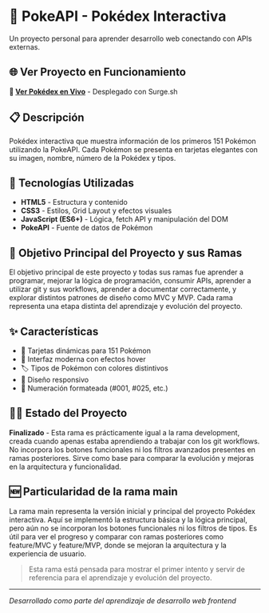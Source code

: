 # 🐾 PokeAPI - Pokédex Interactiva

Un proyecto personal para aprender desarrollo web conectando con APIs externas.

## 🌐 Ver Proyecto en Funcionamiento

**👀 [Ver Pokédex en Vivo](https://brainy-cover.surge.sh)** - Desplegado con Surge.sh

## 📋 Descripción

Pokédex interactiva que muestra información de los primeros 151 Pokémon utilizando la PokeAPI. Cada Pokémon se presenta en tarjetas elegantes con su imagen, nombre, número de la Pokédex y tipos.

## 🚀 Tecnologías Utilizadas

- **HTML5** - Estructura y contenido
- **CSS3** - Estilos, Grid Layout y efectos visuales  
- **JavaScript (ES6+)** - Lógica, fetch API y manipulación del DOM
- **PokeAPI** - Fuente de datos de Pokémon

## 🎯 Objetivo Principal del Proyecto y sus Ramas

El objetivo principal de este proyecto y todas sus ramas fue aprender a programar, mejorar la lógica de programación, consumir APIs, aprender a utilizar git y sus workflows, aprender a documentar correctamente, y explorar distintos patrones de diseño como MVC y MVP. Cada rama representa una etapa distinta del aprendizaje y evolución del proyecto.

## ✨ Características

- 🎴 Tarjetas dinámicas para 151 Pokémon
- 🎨 Interfaz moderna con efectos hover
- 🏷️ Tipos de Pokémon con colores distintivos
- 📱 Diseño responsivo
- 🔢 Numeración formateada (#001, #025, etc.)

## 👨‍💻 Estado del Proyecto

**Finalizado** - Esta rama es prácticamente igual a la rama development, creada cuando apenas estaba aprendiendo a trabajar con los git workflows. No incorpora los botones funcionales ni los filtros avanzados presentes en ramas posteriores. Sirve como base para comparar la evolución y mejoras en la arquitectura y funcionalidad.

## 🆕 Particularidad de la rama main

La rama main representa la versión inicial y principal del proyecto Pokédex interactiva. Aquí se implementó la estructura básica y la lógica principal, pero aún no se incorporan los botones funcionales ni los filtros de tipos. Es útil para ver el progreso y comparar con ramas posteriores como feature/MVC y feature/MVP, donde se mejoran la arquitectura y la experiencia de usuario.

> Esta rama está pensada para mostrar el primer intento y servir de referencia para el aprendizaje y evolución del proyecto.

---
*Desarrollado como parte del aprendizaje de desarrollo web frontend*